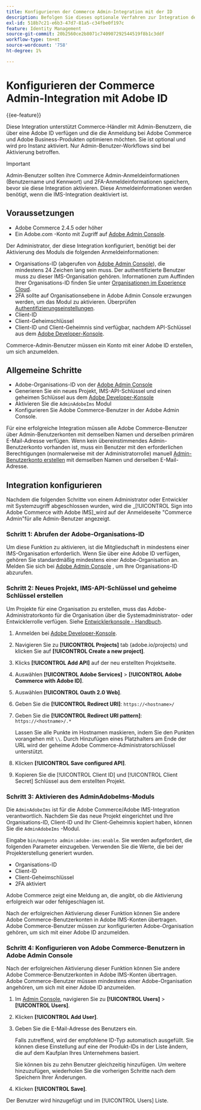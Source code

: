```yaml
---
title: Konfigurieren der Commerce Admin-Integration mit der ID
description: Befolgen Sie dieses optionale Verfahren zur Integration der Adobe Commerce Admin-Benutzerkontoanmeldungen in Adobe ID.
exl-id: 518b7c21-e6b3-47d7-81a5-c34fbe0f197c
feature: Identity Management
source-git-commit: 20b2560ce2b8071c740907292544519f8b1c3ddf
workflow-type: tm+mt
source-wordcount: '758'
ht-degree: 1%

---
```


# Konfigurieren der Commerce Admin-Integration mit Adobe ID

{{ee-feature}}

Diese Integration unterstützt Commerce-Händler mit Admin-Benutzern, die über eine Adobe ID verfügen und die die Anmeldung bei Adobe Commerce und Adobe Business-Produkten optimieren möchten. Sie ist optional und wird pro Instanz aktiviert. Nur Admin-Benutzer-Workflows sind bei Aktivierung betroffen. 

>[!IMPORTANT]
>
>Admin-Benutzer sollten ihre Commerce Admin-Anmeldeinformationen (Benutzername und Kennwort) und 2FA-Anmeldeinformationen speichern, bevor sie diese Integration aktivieren. Diese Anmeldeinformationen werden benötigt, wenn die IMS-Integration deaktiviert ist.

## Voraussetzungen

* Adobe Commerce 2.4.5 oder höher
* Ein Adobe.com -Konto mit Zugriff auf [Adobe Admin Console](https://adminconsole.adobe.com/).

Der Administrator, der diese Integration konfiguriert, benötigt bei der Aktivierung des Moduls die folgenden Anmeldeinformationen:

* Organisations-ID (abgerufen von [Adobe Admin Console](https://adminconsole.adobe.com/)), die mindestens 24 Zeichen lang sein muss. Der authentifizierte Benutzer muss zu dieser IMS-Organisation gehören. Informationen zum Auffinden Ihrer Organisations-ID finden Sie unter [Organisationen im Experience Cloud](https://experienceleague.adobe.com/docs/core-services/interface/administration/organizations.html).
* 2FA sollte auf Organisationsebene in Adobe Admin Console erzwungen werden, um das Modul zu aktivieren. Überprüfen [Authentifizierungseinstellungen](https://helpx.adobe.com/enterprise/using/authentication-settings.html#two-step-verification).
* Client-ID
* Client-Geheimschlüssel
* Client-ID und Client-Geheimnis sind verfügbar, nachdem API-Schlüssel aus dem [Adobe Developer-Konsole](https://developer.adobe.com/developer-console/docs/guides/credentials/).

Commerce-Admin-Benutzer müssen ein Konto mit einer Adobe ID erstellen, um sich anzumelden.

## Allgemeine Schritte

* Adobe-Organisations-ID von der [Adobe Admin Console](https://adminconsole.adobe.com/)
* Generieren Sie ein neues Projekt, IMS-API-Schlüssel und einen geheimen Schlüssel aus dem [Adobe Developer-Konsole](https://developer.adobe.com/)
* Aktivieren Sie die `AdminAdobeIms` Modul
* Konfigurieren Sie Adobe Commerce-Benutzer in der Adobe Admin Console.

Für eine erfolgreiche Integration müssen alle Adobe Commerce-Benutzer über Admin-Benutzerkonten mit demselben Namen und derselben primären E-Mail-Adresse verfügen. Wenn kein übereinstimmendes Admin-Benutzerkonto vorhanden ist, muss ein Benutzer mit den erforderlichen Berechtigungen (normalerweise mit der Administratorrolle) manuell [Admin-Benutzerkonto erstellen](../systems/permissions-users-all.md#create-a-user) mit demselben Namen und derselben E-Mail-Adresse.

## Integration konfigurieren

Nachdem die folgenden Schritte von einem Administrator oder Entwickler mit Systemzugriff abgeschlossen wurden, wird die _[!UICONTROL Sign into Adobe Commerce with Adobe IMS]_wird auf der Anmeldeseite &quot;Commerce Admin&quot;für alle Admin-Benutzer angezeigt.

### Schritt 1: Abrufen der Adobe-Organisations-ID

Um diese Funktion zu aktivieren, ist die Mitgliedschaft in mindestens einer IMS-Organisation erforderlich. Wenn Sie über eine Adobe ID verfügen, gehören Sie standardmäßig mindestens einer Adobe-Organisation an. Melden Sie sich bei [Adobe Admin Console](https://adminconsole.adobe.com/) , um Ihre Organisations-ID abzurufen.

### Schritt 2: Neues Projekt, IMS-API-Schlüssel und geheime Schlüssel erstellen

Um Projekte für eine Organisation zu erstellen, muss das Adobe-Administratorkonto für die Organisation über die Systemadministrator- oder Entwicklerrolle verfügen. Siehe [Entwicklerkonsole - Handbuch](https://developer.adobe.com/developer-console/docs/guides/projects/).

1. Anmelden bei [Adobe Developer-Konsole](https://developer.adobe.com/).
1. Navigieren Sie zu **[!UICONTROL Projects]** tab (adobe.io/projects) und klicken Sie auf **[!UICONTROL Create a new project]**.
1. Klicks **[!UICONTROL Add API]** auf der neu erstellten Projektseite.
1. Auswählen **[!UICONTROL Adobe Services]** > **[!UICONTROL Adobe Commerce with Adobe ID]**.
1. Auswählen **[!UICONTROL Oauth 2.0 Web]**.
1. Geben Sie die **[!UICONTROL Redirect URI]**: `https://<hostname>/`
1. Geben Sie die **[!UICONTROL Redirect URI pattern]**: `https://<hostname>/.*`

   Lassen Sie alle Punkte im Hostnamen maskieren, indem Sie den Punkten vorangehen mit `\\`. Durch Hinzufügen eines Platzhalters am Ende der URL wird der geheime Adobe Commerce-Administratorschlüssel unterstützt.

1. Klicken **[!UICONTROL Save configured API]**.
1. Kopieren Sie die [!UICONTROL Client ID] und [!UICONTROL Client Secret] Schlüssel aus dem erstellten Projekt.

### Schritt 3: Aktivieren des AdminAdobeIms-Moduls

Die `AdminAdobeIms` ist für die Adobe Commerce/Adobe IMS-Integration verantwortlich. Nachdem Sie das neue Projekt eingerichtet und Ihre Organisations-ID, Client-ID und Ihr Client-Geheimnis kopiert haben, können Sie die `AdminAdobeIms` -Modul.

Eingabe `bin/magento admin:adobe-ims:enable`. Sie werden aufgefordert, die folgenden Parameter einzugeben. Verwenden Sie die Werte, die bei der Projekterstellung generiert wurden.

* Organisations-ID
* Client-ID
* Client-Geheimschlüssel
* 2FA aktiviert

Adobe Commerce zeigt eine Meldung an, die angibt, ob die Aktivierung erfolgreich war oder fehlgeschlagen ist.

Nach der erfolgreichen Aktivierung dieser Funktion können Sie andere Adobe Commerce-Benutzerkonten in Adobe IMS-Konten übertragen. Adobe Commerce-Benutzer müssen zur konfigurierten Adobe-Organisation gehören, um sich mit einer Adobe ID anzumelden.

### Schritt 4: Konfigurieren von Adobe Commerce-Benutzern in Adobe Admin Console

Nach der erfolgreichen Aktivierung dieser Funktion können Sie andere Adobe Commerce-Benutzerkonten in Adobe IMS-Konten übertragen. Adobe Commerce-Benutzer müssen mindestens einer Adobe-Organisation angehören, um sich mit einer Adobe ID anzumelden.

1. Im [Admin Console](https://helpx.adobe.com/de/enterprise/using/admin-console.html), navigieren Sie zu **[!UICONTROL Users]**  > **[!UICONTROL Users]**.

1. Klicken **[!UICONTROL Add User]**.

1. Geben Sie die E-Mail-Adresse des Benutzers ein.

   Falls zutreffend, wird der empfohlene ID-Typ automatisch ausgefüllt. Sie können diese Einstellung auf eine der Produkt-IDs in der Liste ändern, die auf dem Kaufplan Ihres Unternehmens basiert.

   Sie können bis zu zehn Benutzer gleichzeitig hinzufügen. Um weitere hinzuzufügen, wiederholen Sie die vorherigen Schritte nach dem Speichern Ihrer Änderungen.

1. Klicken **[!UICONTROL Save]**.

Der Benutzer wird hinzugefügt und im [!UICONTROL Users] Liste.
